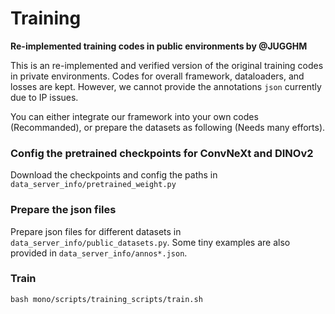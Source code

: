 # Training

**Re-implemented training codes in public environments by @JUGGHM**   

This is an re-implemented and verified version of the original training codes in private environments. Codes for overall framework, dataloaders, and losses are kept.
However, we cannot provide the annotations ```json``` currently due to IP issues. 

You can either integrate our framework into your own codes (Recommanded), or prepare the datasets as following (Needs many efforts). 

### Config the pretrained checkpoints for ConvNeXt and DINOv2
Download the checkpoints and config the paths in ```data_server_info/pretrained_weight.py```

### Prepare the json files
Prepare json files for different datasets in ```data_server_info/public_datasets.py```. Some tiny examples are also provided in ```data_server_info/annos*.json```. 

### Train
```bash mono/scripts/training_scripts/train.sh```


